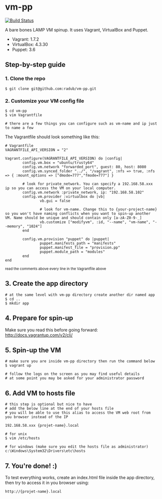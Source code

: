 vm-pp
=====

[![Build Status](https://travis-ci.org/radub/vm-pp.svg?branch=master)][travis]

[travis]: http://travis-ci.org/radub/vm-pp

A bare bones LAMP VM spinup. It uses Vagrant, VirtualBox and Puppet.

- Vagrant: 1.7.2
- VirtualBox: 4.3.30
- Puppet: 3.6

## Step-by-step guide

### 1. Clone the repo
```
$ git clone git@github.com:radub/vm-pp.git
```

### 2. Customize your VM config file
```
$ cd vm-pp
$ vim Vagrantfile
 
# there are a few things you can configure such as vm-name and ip just to name a few
```

The Vagrantfile should look something like this:
```
# Vagrantfile
VAGRANTFILE_API_VERSION = "2"
 
Vagrant.configure(VAGRANTFILE_API_VERSION) do |config|
        config.vm.box = "ubuntu/trusty64"
        config.vm.network "forwarded_port", guest: 80, host: 8080
        config.vm.synced_folder "../", "/vagrant", :nfs => true, :nfs => { :mount_options => ["dmode=777","fmode=777"] }
         
        # look for private_network. You can specify a 192.168.58.xxx ip so you can access the VM on your local computer.
        config.vm.network :private_network, ip: "192.168.58.102"
        config.vm.provider :virtualbox do |vb|
                vb.gui = false
                 
                # look for vm-name. Change this to {your-project-name} so you won't have naming conflicts when you want to spin-up another VM. Name should be unique and should contain only [a-zA-Z0-9-_]
                vb.customize ["modifyvm", :id, "--name", "vm-name", "--memory", "1024"]
        end
 
        config.vm.provision "puppet" do |puppet|
                puppet.manifests_path = "manifests"
                puppet.manifest_file = "provision.pp"
                puppet.module_path = "modules"
        end
end
```
<sup>read the comments above every line in the Vagrantfile above</sup>

## 3. Create the app directory
```
# at the same level with vm-pp directory create another dir named app
$ cd ..
$ mkdir app
```

## 4. Prepare for spin-up
Make sure you read this before going forward: http://docs.vagrantup.com/v2/cli/

## 5. Spin-up the VM
```
# make sure you are inside vm-pp directory then run the command below
$ vagrant up

# follow the logs on the screen as you may find useful details
# at some point you may be asked for your administrator password
```

## 6. Add VM to hosts file
```
# this step is optional but nice to have
# add the below line at the end of your hosts file
# you will be able to use this alias to access the VM web root from you browser instead of the IP
 
192.168.58.xxx {projet-name}.local

# for unix
$ vim /etc/hosts
 
# for windows (make sure you edit the hosts file as administrator)
c:\Windows\System32\Drivers\etc\hosts 
```

## 7. You're done! :)
To test everything works, create an index.html file inside the app directory, then try to access it in you browser using: 
```
http://{projet-name}.local
```

